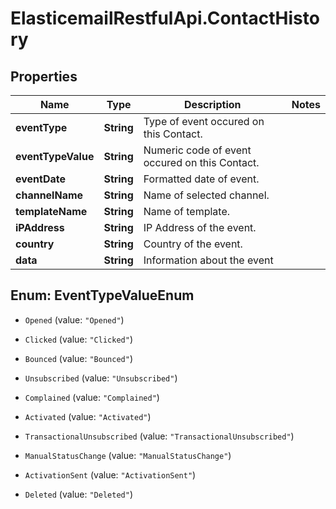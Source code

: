 # ElasticemailRestfulApi.ContactHistory

## Properties
Name | Type | Description | Notes
------------ | ------------- | ------------- | -------------
**eventType** | **String** | Type of event occured on this Contact. | 
**eventTypeValue** | **String** | Numeric code of event occured on this Contact. | 
**eventDate** | **String** | Formatted date of event. | 
**channelName** | **String** | Name of selected channel. | 
**templateName** | **String** | Name of template. | 
**iPAddress** | **String** | IP Address of the event. | 
**country** | **String** | Country of the event. | 
**data** | **String** | Information about the event | 


<a name="EventTypeValueEnum"></a>
## Enum: EventTypeValueEnum


* `Opened` (value: `"Opened"`)

* `Clicked` (value: `"Clicked"`)

* `Bounced` (value: `"Bounced"`)

* `Unsubscribed` (value: `"Unsubscribed"`)

* `Complained` (value: `"Complained"`)

* `Activated` (value: `"Activated"`)

* `TransactionalUnsubscribed` (value: `"TransactionalUnsubscribed"`)

* `ManualStatusChange` (value: `"ManualStatusChange"`)

* `ActivationSent` (value: `"ActivationSent"`)

* `Deleted` (value: `"Deleted"`)




